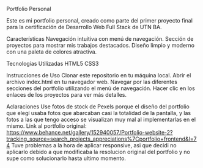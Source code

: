 Portfolio Personal

Este es mi portfolio personal, creado como parte del primer proyecto final para la certificación de Desarrollo Web Full Stack de UTN BA.

Características
Navegación intuitiva con menú de navegación.
Sección de proyectos para mostrar mis trabajos destacados.
Diseño limpio y moderno con una paleta de colores atractiva.

Tecnologías Utilizadas
HTML5
CSS3

Instrucciones de Uso
Clonar este repositorio en tu máquina local.
Abrir el archivo index.html en tu navegador web.
Navegar por las diferentes secciones del portfolio utilizando el menú de navegación.
Hacer clic en los enlaces de los proyectos para ver más detalles.

Aclaraciones
Use fotos de stock de Pexels porque el diseño del portfolio que elegí usaba fotos que abarcaban casi la totalidad de la pantalla, y las fotos a las que tengo acceso se visualizan muy mal al implementarlas en el mismo.
Link al portfolio original: https://www.behance.net/gallery/152940057/Portfolio-website-2?tracking_source=search_projects_appreciations%7Cportfolio+frontend&l=74
Tuve problemas a la hora de aplicar responsive, asi que decidi no aplicarlo debido a que modificaba la resolucion original del portfolio y no supe como solucionarlo hasta ultimo momento. 
